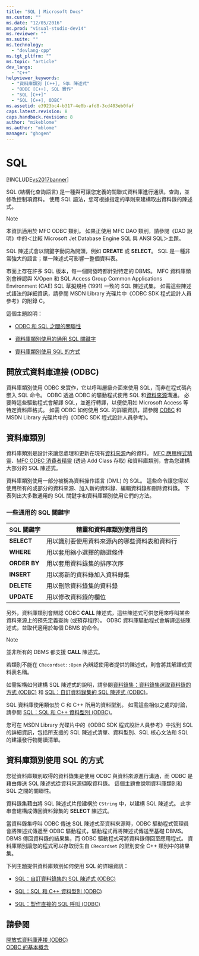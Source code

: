 ```yaml
---
title: "SQL | Microsoft Docs"
ms.custom: ""
ms.date: "12/05/2016"
ms.prod: "visual-studio-dev14"
ms.reviewer: ""
ms.suite: ""
ms.technology: 
  - "devlang-cpp"
ms.tgt_pltfrm: ""
ms.topic: "article"
dev_langs: 
  - "C++"
helpviewer_keywords: 
  - "資料庫類別 [C++], SQL 陳述式"
  - "ODBC [C++], SQL 實作"
  - "SQL [C++]"
  - "SQL [C++], ODBC"
ms.assetid: e3923bc4-b317-4e0b-afd8-3cd403eb0faf
caps.latest.revision: 8
caps.handback.revision: 8
author: "mikeblome"
ms.author: "mblome"
manager: "ghogen"
---
```

# SQL
[!INCLUDE[vs2017banner](../../assembler/inline/includes/vs2017banner.md)]

SQL \(結構化查詢語言\) 是一種與可讓您定義的關聯式資料庫進行通訊，查詢，並修改控制項資料。  使用 SQL 語法，您可根據指定的準則來建構取出資料錄的陳述式。  
  
> [!NOTE]
>  本資訊適用於 MFC ODBC 類別。  如果正使用 MFC DAO 類別，請參閱《DAO 說明》中的＜比較 Microsoft Jet Database Engine SQL 與 ANSI SQL＞主題。  
  
 SQL 陳述式會以關鍵字動詞為開頭，例如 **CREATE** 或 **SELECT**。  SQL 是一種非常強大的語言；單一陳述式可影響一整個資料表。  
  
 市面上存在許多 SQL 版本，每一個開發時都針對特定的 DBMS。  MFC 資料庫類別會辨認與 X\/Open 和 SQL Access Group Common Applications Environment \(CAE\) SQL 草擬規格 \(1991\) 一致的 SQL 陳述式集。  如需這些陳述式語法的詳細資訊，請參閱 MSDN Library 光碟片中《ODBC SDK 程式設計人員參考》的附錄 C。  
  
 這個主題說明：  
  
-   [ODBC 和 SQL 之間的關聯性](#_core_open_database_connectivity_.28.odbc.29)  
  
-   [資料庫類別使用的通用 SQL 關鍵字](#_core_the_database_classes)  
  
-   [資料庫類別使用 SQL 的方式](#_core_how_the_database_classes_use_sql)  
  
##  <a name="_core_open_database_connectivity_.28.odbc.29"></a> 開放式資料庫連接 \(ODBC\)  
 資料庫類別使用 ODBC 來實作，它以呼叫層級介面來使用 SQL，而非在程式碼內嵌入 SQL 命令。  ODBC 透過 ODBC 的驅動程式使用 SQL 和[資料來源](../../data/odbc/data-source-odbc.md)溝通。  必要時這些驅動程式會解譯 SQL，並進行轉譯，以便使用如 Microsoft Access 等特定資料庫格式。  如需 ODBC 如何使用 SQL 的詳細資訊，請參閱 [ODBC](../../data/odbc/odbc-basics.md) 和 MSDN Library 光碟片中的《ODBC SDK 程式設計人員參考》。  
  
##  <a name="_core_the_database_classes"></a> 資料庫類別  
 資料庫類別是設計來讓您處理和更新在現有[資料來源](../../data/odbc/data-source-odbc.md)內的資料。  [MFC 應用程式精靈](../../mfc/reference/database-support-mfc-application-wizard.md)、[MFC ODBC 消費者精靈](../../mfc/reference/adding-an-mfc-odbc-consumer.md) \(透過 Add Class 存取\) 和資料庫類別，會為您建構大部分的 SQL 陳述式。  
  
 資料庫類別使用一部分被稱為資料操作語言 \(DML\) 的 SQL。  這些命令讓您得以使用所有的或部分的資料來源、加入新的資料錄、編輯資料錄和刪除資料錄。  下表列出大多數通用的 SQL 關鍵字和資料庫類別使用它們的方法。  
  
### 一些通用的 SQL 關鍵字  
  
|SQL 關鍵字|精靈和資料庫類別使用目的|  
|-------------|------------------|  
|**SELECT**|用以識別要使用資料來源內的哪些資料表和資料行|  
|**WHERE**|用以套用縮小選擇的篩選條件|  
|**ORDER BY**|用以套用資料錄集的排序次序|  
|**INSERT**|用以將新的資料錄加入資料錄集|  
|**DELETE**|用以刪除資料錄集的資料錄|  
|**UPDATE**|用以修改資料錄的欄位|  
  
 另外，資料庫類別會辨認 ODBC **CALL** 陳述式，這些陳述式可供您用來呼叫某些資料來源上的預先定義查詢 \(或預存程序\)。  ODBC 資料庫驅動程式會解譯這些陳述式，並取代適用於每個 DBMS 的命令。  
  
> [!NOTE]
>  並非所有的 DBMS 都支援 **CALL** 陳述式。  
  
 若類別不能在 `CRecordset::Open` 內辨認使用者提供的陳述式，則會將其解譯成資料表名稱。  
  
 如需架構如何建構 SQL 陳述式的說明，請參閱[資料錄集：資料錄集選取資料錄的方式 \(ODBC\)](../../data/odbc/recordset-how-recordsets-select-records-odbc.md) 和 [SQL：自訂資料錄集的 SQL 陳述式 \(ODBC\)](../../data/odbc/sql-customizing-your-recordset’s-sql-statement-odbc.md)。  
  
 SQL 資料庫使用類似於 C 和 C\+\+ 所用的資料型別。  如需這些相似之處的討論，請參閱 [SQL：SQL 和 C\+\+ 資料型別 \(ODBC\)](../../data/odbc/sql-sql-and-cpp-data-types-odbc.md)。  
  
 您可在 MSDN Library 光碟片中的《ODBC SDK 程式設計人員參考》中找到 SQL 的詳細資訊，包括所支援的 SQL 陳述式清單、資料型別、SQL 核心文法和 SQL 的建議發行物閱讀清單。  
  
##  <a name="_core_how_the_database_classes_use_sql"></a> 資料庫類別使用 SQL 的方式  
 您從資料庫類別取得的資料錄集是使用 ODBC 與資料來源進行溝通，而 ODBC 是藉由傳送 SQL 陳述式從資料來源擷取資料錄。  這個主題會說明資料庫類別和 SQL 之間的關聯性。  
  
 資料錄集藉由將 SQL 陳述式片段建構於 `CString` 中，以建構 SQL 陳述式。  此字串會建構成傳回資料錄集的 **SELECT** 陳述式。  
  
 當資料錄集呼叫 ODBC 傳送 SQL 陳述式至資料來源時，ODBC 驅動程式管理員會將陳述式傳遞至 ODBC 驅動程式，驅動程式再將陳述式傳送至基礎 DBMS。  DBMS 傳回資料錄的結果集，而 ODBC 驅動程式可將資料錄傳回至應用程式。  資料庫類別讓您的程式可以存取衍生自 `CRecordset` 的型別安全 C\+\+ 類別中的結果集。  
  
 下列主題提供資料庫類別如何使用 SQL 的詳細資訊：  
  
-   [SQL：自訂資料錄集的 SQL 陳述式 \(ODBC\)](../../data/odbc/sql-customizing-your-recordset’s-sql-statement-odbc.md)  
  
-   [SQL：SQL 和 C\+\+ 資料型別 \(ODBC\)](../../data/odbc/sql-sql-and-cpp-data-types-odbc.md)  
  
-   [SQL：製作直接的 SQL 呼叫 \(ODBC\)](../../data/odbc/sql-making-direct-sql-calls-odbc.md)  
  
## 請參閱  
 [開放式資料庫連接 \(ODBC\)](../../data/odbc/open-database-connectivity-odbc.md)   
 [ODBC 的基本概念](../../data/odbc/odbc-basics.md)